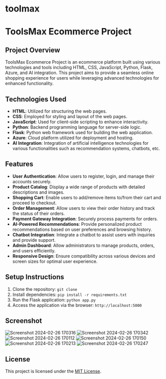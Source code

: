 # toolmax


# ToolsMax Ecommerce Project

## Project Overview
ToolsMax Ecommerce Project is an ecommerce platform built using various technologies and tools including HTML, CSS, JavaScript, Python, Flask, Azure, and AI integration. This project aims to provide a seamless online shopping experience for users while leveraging advanced technologies for enhanced functionality.

## Technologies Used
- **HTML**: Utilized for structuring the web pages.
- **CSS**: Employed for styling and layout of the web pages.
- **JavaScript**: Used for client-side scripting to enhance interactivity.
- **Python**: Backend programming language for server-side logic.
- **Flask**: Python web framework used for building the web application.
- **Azure**: Cloud platform utilized for deployment and hosting.
- **AI Integration**: Integration of artificial intelligence technologies for various functionalities such as recommendation systems, chatbots, etc.

## Features
- **User Authentication**: Allow users to register, login, and manage their accounts securely.
- **Product Catalog**: Display a wide range of products with detailed descriptions and images.
- **Shopping Cart**: Enable users to add/remove items to/from their cart and proceed to checkout.
- **Order Management**: Allow users to view their order history and track the status of their orders.
- **Payment Gateway Integration**: Securely process payments for orders.
- **AI-Powered Recommendations**: Provide personalized product recommendations based on user preferences and browsing history.
- **Chatbot Integration**: Integrate a chatbot to assist users with inquiries and provide support.
- **Admin Dashboard**: Allow administrators to manage products, orders, and users efficiently.
- **Responsive Design**: Ensure compatibility across various devices and screen sizes for optimal user experience.

## Setup Instructions
1. Clone the repository: `git clone `
2. Install dependencies: `pip install -r requirements.txt`
3. Run the Flask application: `python app.py`
4. Access the application via the browser: `http://localhost:5000`
## Screenshot
![Screenshot 2024-02-26 170316](https://github.com/DINESH1611/Toolsmax/assets/154213856/8c362c0c-6d7a-4fe4-bcd9-3728c33c68d1)
![Screenshot 2024-02-26 170342](https://github.com/DINESH1611/Toolsmax/assets/154213856/20466383-7cf3-4f0a-acf6-fea15271d33b)
![Screenshot 2024-02-26 170112](https://github.com/DINESH1611/Toolsmax/assets/154213856/0cde98d7-f6fd-4990-87b1-754444a40e01)
![Screenshot 2024-02-26 170150](https://github.com/DINESH1611/Toolsmax/assets/154213856/b6c37646-9838-4821-8698-065c9d9a0011)
![Screenshot 2024-02-26 170213](https://github.com/DINESH1611/Toolsmax/assets/154213856/135694d3-ce23-4a9e-83bc-7d0f4db7d2b0)
![Screenshot 2024-02-26 170247](https://github.com/DINESH1611/Toolsmax/assets/154213856/d6693e34-5043-4215-a943-f674b036a5e3)


## License
This project is licensed under the [MIT License](https://opensource.org/licenses/MIT).

